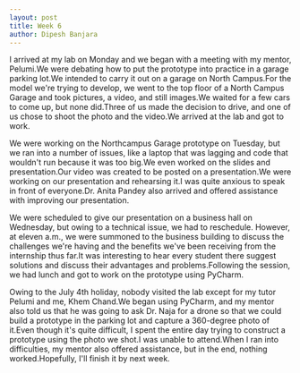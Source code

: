 ```yaml
---
layout: post
title: Week 6
author: Dipesh Banjara
---
```


I arrived at my lab on Monday and we began with a meeting with my mentor, Pelumi.We were debating how to put the prototype into practice in a garage parking lot.We intended to carry it out on a garage on North Campus.For the model we're trying to develop, we went to the top floor of a North Campus Garage and took pictures, a video, and still images.We waited for a few cars to come up, but none did.Three of us made the decision to drive, and one of us chose to shoot the photo and the video.We arrived at the lab and got to work.

We were working on the Northcampus Garage prototype on Tuesday, but we ran into a number of issues, like a laptop that was lagging and code that wouldn't run because it was too big.We even worked on the slides and presentation.Our video was created to be posted on a presentation.We were working on our presentation and rehearsing it.I was quite anxious to speak in front of everyone.Dr. Anita Pandey also arrived and offered assistance with improving our presentation.

We were scheduled to give our presentation on a business hall on Wednesday, but owing to a technical issue, we had to reschedule. However, at eleven a.m., we were summoned to the business building to discuss the challenges we're having and the benefits we've been receiving from the internship thus far.It was interesting to hear every student there suggest solutions and discuss their advantages and problems.Following the session, we had lunch and got to work on the prototype using PyCharm.

Owing to the July 4th holiday, nobody visited the lab except for my tutor Pelumi and me, Khem Chand.We began using PyCharm, and my mentor also told us that he was going to ask Dr. Naja for a drone so that we could build a prototype in the parking lot and capture a 360-degree photo of it.Even though it's quite difficult, I spent the entire day trying to construct a prototype using the photo we shot.I was unable to attend.When I ran into difficulties, my mentor also offered assistance, but in the end, nothing worked.Hopefully, I'll finish it by next week.
